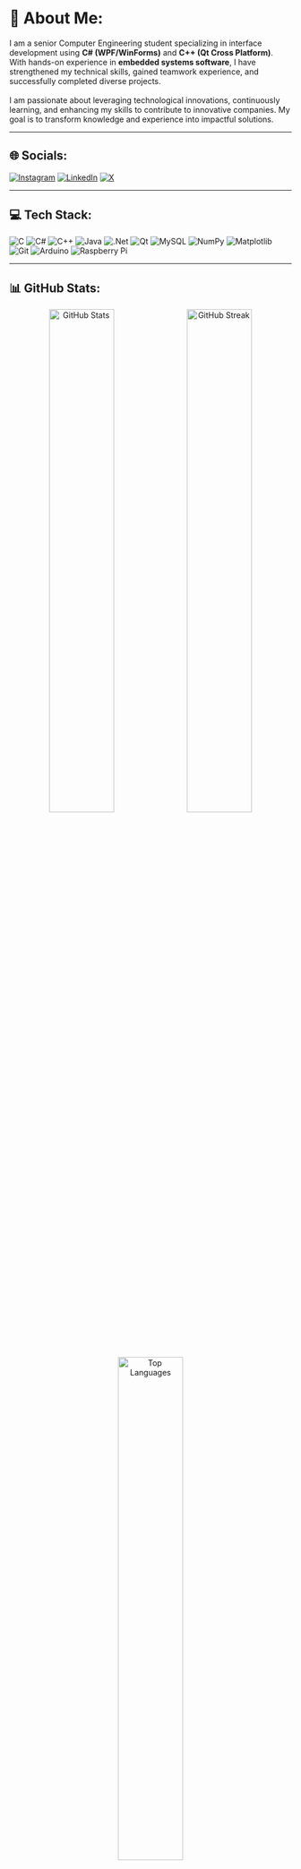 # 💫 About Me:
I am a senior Computer Engineering student specializing in interface development using **C# (WPF/WinForms)** and **C++ (Qt Cross Platform)**. With hands-on experience in **embedded systems software**, I have strengthened my technical skills, gained teamwork experience, and successfully completed diverse projects.<br><br>I am passionate about leveraging technological innovations, continuously learning, and enhancing my skills to contribute to innovative companies. My goal is to transform knowledge and experience into impactful solutions.

---

## 🌐 Socials:
[![Instagram](https://img.shields.io/badge/Instagram-%23E4405F.svg?logo=Instagram&logoColor=white)](https://instagram.com/enescnkya) 
[![LinkedIn](https://img.shields.io/badge/LinkedIn-%230077B5.svg?logo=linkedin&logoColor=white)](https://linkedin.com/in/enescankaya) 
[![X](https://img.shields.io/badge/X-black.svg?logo=X&logoColor=white)](https://x.com/enescnkyaa) 

---

## 💻 Tech Stack:
![C](https://img.shields.io/badge/c-%2300599C.svg?style=for-the-badge&logo=c&logoColor=white) 
![C#](https://img.shields.io/badge/c%23-%23239120.svg?style=for-the-badge&logo=csharp&logoColor=white) 
![C++](https://img.shields.io/badge/c++-%2300599C.svg?style=for-the-badge&logo=c%2B%2B&logoColor=white) 
![Java](https://img.shields.io/badge/java-%23ED8B00.svg?style=for-the-badge&logo=openjdk&logoColor=white) 
![.Net](https://img.shields.io/badge/.NET-5C2D91?style=for-the-badge&logo=.net&logoColor=white) 
![Qt](https://img.shields.io/badge/Qt-%23217346.svg?style=for-the-badge&logo=Qt&logoColor=white) 
![MySQL](https://img.shields.io/badge/mysql-4479A1.svg?style=for-the-badge&logo=mysql&logoColor=white) 
![NumPy](https://img.shields.io/badge/numpy-%23013243.svg?style=for-the-badge&logo=numpy&logoColor=white) 
![Matplotlib](https://img.shields.io/badge/Matplotlib-%23ffffff.svg?style=for-the-badge&logo=Matplotlib&logoColor=black) 
![Git](https://img.shields.io/badge/git-%23F05033.svg?style=for-the-badge&logo=git&logoColor=white) 
![Arduino](https://img.shields.io/badge/-Arduino-00979D?style=for-the-badge&logo=Arduino&logoColor=white) 
![Raspberry Pi](https://img.shields.io/badge/-Raspberry_Pi-C51A4A?style=for-the-badge&logo=Raspberry-Pi)

---

## 📊 GitHub Stats:
<div align="center">
  <img src="https://github-readme-stats.vercel.app/api?username=enescankaya&theme=shadow_green&hide_border=false&include_all_commits=true&count_private=true" alt="GitHub Stats" width="48%">
  <img src="https://github-readme-streak-stats.herokuapp.com/?user=enescankaya&theme=shadow_green&hide_border=false" alt="GitHub Streak" width="48%">
</div>

<div align="center">
  <img src="https://github-readme-stats.vercel.app/api/top-langs/?username=enescankaya&theme=shadow_green&hide_border=false&include_all_commits=true&count_private=true&layout=compact" alt="Top Languages" width="48%">
</div>

---

## 🏆 GitHub Trophies:
<div align="center">
  <img src="https://github-profile-trophy.vercel.app/?username=enescankaya&theme=radical&no-frame=false&no-bg=false&margin-w=4" alt="GitHub Trophies">
</div>

---

## ✍️ Random Dev Quote:
<div align="center">
  <img src="https://quotes-github-readme.vercel.app/api?type=vetical&theme=radical" alt="Random Dev Quote">
</div>

---

## 🔝 Top Contributed Repo:
<div align="center">
  <img src="https://github-contributor-stats.vercel.app/api?username=enescankaya&limit=5&theme=dark&combine_all_yearly_contributions=true" alt="Top Contributed Repos">
</div>

---

<div align="center">
  <img src="https://visitcount.itsvg.in/api?id=enescankaya&icon=2&color=3" alt="Profile Views">
</div>

---

<!-- Proudly created with GPRM ( https://gprm.itsvg.in ) -->
